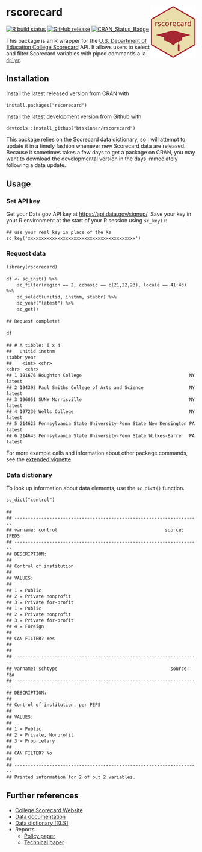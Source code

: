 # rscorecard <img src="man/figures/logo.png" align="right" />

[![R build
status](https://github.com/btskinner/rscorecard/workflows/R-CMD-check/badge.svg)](https://github.com/btskinner/rscorecard/actions)
[![GitHub
release](https://img.shields.io/github/release/btskinner/rscorecard.svg)](https://github.com/btskinner/rscorecard)
[![CRAN\_Status\_Badge](http://www.r-pkg.org/badges/version/rscorecard)](http://cran.r-project.org/package=rscorecard)

This package is an R wrapper for the [U.S. Department of Education
College Scorecard](https://collegescorecard.ed.gov) API. It allows users
to select and filter Scorecard variables with piped commands a la
[`dplyr`](http://github.com/hadley/dplyr).

## Installation

Install the latest released version from CRAN with

    install.packages("rscorecard")

Install the latest development version from Github with

    devtools::install_github("btskinner/rscorecard")

This package relies on the Scorecard data dictionary, so I will attempt
to update it in a timely fashion whenever new Scorecard data are
released. Because it sometimes takes a few days to get a package on
CRAN, you may want to download the developmental version in the days
immediately following a data update.

## Usage

### Set API key

Get your Data.gov API key at <https://api.data.gov/signup/>. Save your
key in your R environment at the start of your R session using
`sc_key()`:

    ## use your real key in place of the Xs
    sc_key('xxxxxxxxxxxxxxxxxxxxxxxxxxxxxxxxxxxxxxxx')

### Request data

    library(rscorecard)

    df <- sc_init() %>% 
        sc_filter(region == 2, ccbasic == c(21,22,23), locale == 41:43) %>% 
        sc_select(unitid, instnm, stabbr) %>% 
        sc_year("latest") %>% 
        sc_get()

    ## Request complete!

    df

    ## # A tibble: 6 x 4
    ##   unitid instnm                                                  stabbr year  
    ##    <int> <chr>                                                   <chr>  <chr> 
    ## 1 191676 Houghton College                                        NY     latest
    ## 2 194392 Paul Smiths College of Arts and Science                 NY     latest
    ## 3 196051 SUNY Morrisville                                        NY     latest
    ## 4 197230 Wells College                                           NY     latest
    ## 5 214625 Pennsylvania State University-Penn State New Kensington PA     latest
    ## 6 214643 Pennsylvania State University-Penn State Wilkes-Barre   PA     latest

For more example calls and information about other package commands, see
the [extended
vignette](https://www.btskinner.io/rscorecard/articles/introduction.html).

### Data dictionary

To look up information about data elements, use the `sc_dict()`
function.

    sc_dict("control")

    ## 
    ## ---------------------------------------------------------------------
    ## varname: control                                        source: IPEDS
    ## ---------------------------------------------------------------------
    ## DESCRIPTION:
    ## 
    ## Control of institution
    ## 
    ## VALUES: 
    ## 
    ## 1 = Public
    ## 2 = Private nonprofit
    ## 3 = Private for-profit
    ## 1 = Public
    ## 2 = Private nonprofit
    ## 3 = Private for-profit
    ## 4 = Foreign
    ## 
    ## CAN FILTER? Yes
    ## 
    ## 
    ## ---------------------------------------------------------------------
    ## varname: schtype                                          source: FSA
    ## ---------------------------------------------------------------------
    ## DESCRIPTION:
    ## 
    ## Control of institution, per PEPS
    ## 
    ## VALUES: 
    ## 
    ## 1 = Public
    ## 2 = Private, Nonprofit
    ## 3 = Proprietary
    ## 
    ## CAN FILTER? No
    ## 
    ## ---------------------------------------------------------------------
    ## Printed information for 2 of out 2 variables.

## Further references

-   [College Scorecard Website](https://collegescorecard.ed.gov)
-   [Data
    documentation](https://collegescorecard.ed.gov/assets/FullDataDocumentation.pdf)
-   [Data dictionary
    \[XLS\]](https://collegescorecard.ed.gov/assets/CollegeScorecardDataDictionary.xlsx)
-   Reports
    -   [Policy
        paper](https://collegescorecard.ed.gov/assets/BetterInformationForBetterCollegeChoiceAndInstitutionalPerformance.pdf)
    -   [Technical
        paper](https://collegescorecard.ed.gov/assets/UsingFederalDataToMeasureAndImprovePerformance.pdf)
